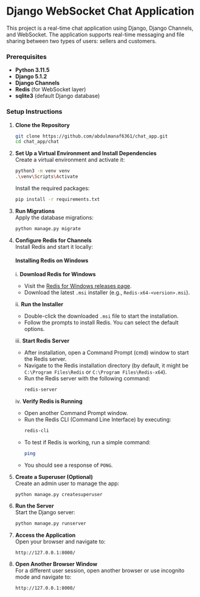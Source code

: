 # Django WebSocket Chat Application

This project is a real-time chat application using Django, Django Channels, and WebSocket. The application supports real-time messaging and file sharing between two types of users: sellers and customers.

### Prerequisites
- **Python 3.11.5**
- **Django 5.1.2**
- **Django Channels**
- **Redis** (for WebSocket layer)
- **sqlite3** (default Django database)

### Setup Instructions

1. **Clone the Repository**
    ```bash
    git clone https://github.com/abdulmanaf6361/chat_app.git
    cd chat_app/chat
    ```

2. **Set Up a Virtual Environment and Install Dependencies**  
   Create a virtual environment and activate it:
    ```bash
    python3 -m venv venv
    .\venv\Scripts\Activate
    ```
   Install the required packages:
    ```bash
    pip install -r requirements.txt
    ```

3. **Run Migrations**  
   Apply the database migrations:
    ```bash
    python manage.py migrate
    ```

4. **Configure Redis for Channels**  
   Install Redis and start it locally:

   #### Installing Redis on Windows

   i. **Download Redis for Windows**
      - Visit the [Redis for Windows releases page](https://github.com/microsoftarchive/redis/releases).
      - Download the latest `.msi` installer (e.g., `Redis-x64-<version>.msi`).

   ii. **Run the Installer**
      - Double-click the downloaded `.msi` file to start the installation.
      - Follow the prompts to install Redis. You can select the default options.

   iii. **Start Redis Server**
      - After installation, open a Command Prompt (cmd) window to start the Redis server.
      - Navigate to the Redis installation directory (by default, it might be `C:\Program Files\Redis` or `C:\Program Files\Redis-x64`).
      - Run the Redis server with the following command:
        ```bash
        redis-server
        ```

   iv. **Verify Redis is Running**
      - Open another Command Prompt window.
      - Run the Redis CLI (Command Line Interface) by executing:
        ```bash
        redis-cli
        ```
      - To test if Redis is working, run a simple command:
        ```bash
        ping
        ```
      - You should see a response of `PONG`.

5. **Create a Superuser (Optional)**  
   Create an admin user to manage the app:
    ```bash
    python manage.py createsuperuser
    ```

6. **Run the Server**  
   Start the Django server:
    ```bash
    python manage.py runserver
    ```

7. **Access the Application**  
   Open your browser and navigate to:
    ```
    http://127.0.0.1:8000/
    ```

8. **Open Another Browser Window**  
   For a different user session, open another browser or use incognito mode and navigate to:
    ```
    http://127.0.0.1:8000/
    ```
